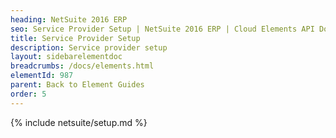 ```yaml
---
heading: NetSuite 2016 ERP
seo: Service Provider Setup | NetSuite 2016 ERP | Cloud Elements API Docs
title: Service Provider Setup
description: Service provider setup
layout: sidebarelementdoc
breadcrumbs: /docs/elements.html
elementId: 987
parent: Back to Element Guides
order: 5
---
```


{% include netsuite/setup.md %}